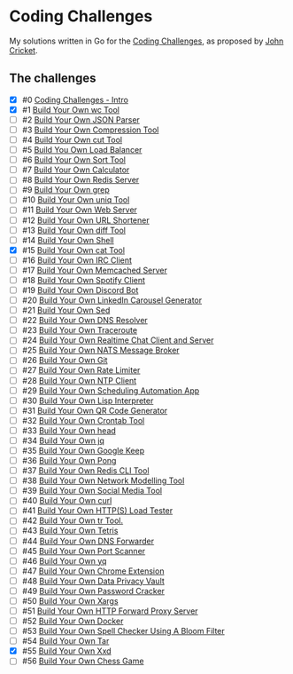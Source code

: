 # Coding Challenges

My solutions written in Go for the [Coding Challenges](https://codingchallenges.fyi/), as proposed by [John Cricket](https://github.com/JohnCrickett).

## The challenges

- [x] #0 [Coding Challenges - Intro](https://codingchallenges.fyi/challenges/intro)
- [X] #1 [Build Your Own wc Tool](https://codingchallenges.fyi/challenges/challenge-wc)
- [ ] #2 [Build Your Own JSON Parser](https://codingchallenges.fyi/challenges/challenge-json-parser)
- [ ] #3 [Build Your Own Compression Tool](https://codingchallenges.fyi/challenges/challenge-huffman)
- [ ] #4 [Build Your Own cut Tool](https://codingchallenges.fyi/challenges/challenge-cut)
- [ ] #5 [Build You Own Load Balancer](https://codingchallenges.fyi/challenges/challenge-load-balancer)
- [ ] #6 [Build Your Own Sort Tool](https://codingchallenges.fyi/challenges/challenge-sort)
- [ ] #7 [Build Your Own Calculator](https://codingchallenges.fyi/challenges/challenge-calculator)
- [ ] #8 [Build Your Own Redis Server](https://codingchallenges.fyi/challenges/challenge-redis)
- [ ] #9 [Build Your Own grep](https://codingchallenges.fyi/challenges/challenge-grep)
- [ ] #10 [Build Your Own uniq Tool](https://codingchallenges.fyi/challenges/challenge-uniq)
- [ ] #11 [Build Your Own Web Server](https://codingchallenges.fyi/challenges/challenge-webserver)
- [ ] #12 [Build Your Own URL Shortener](https://codingchallenges.fyi/challenges/challenge-url-shortener)
- [ ] #13 [Build Your Own diff Tool](https://codingchallenges.fyi/challenges/challenge-diff)
- [ ] #14 [Build Your Own Shell](https://codingchallenges.fyi/challenges/challenge-shell)
- [x] #15 [Build Your Own cat Tool](https://codingchallenges.fyi/challenges/challenge-cat)
- [ ] #16 [Build Your Own IRC Client](https://codingchallenges.fyi/challenges/challenge-irc)
- [ ] #17 [Build Your Own Memcached Server](https://codingchallenges.fyi/challenges/challenge-memcached)
- [ ] #18 [Build Your Own Spotify Client](https://codingchallenges.fyi/challenges/challenge-spotify)
- [ ] #19 [Build Your Own Discord Bot](https://codingchallenges.fyi/challenges/challenge-discord)
- [ ] #20 [Build Your Own LinkedIn Carousel Generator](https://codingchallenges.fyi/challenges/challenge-licq)
- [ ] #21 [Build Your Own Sed](https://codingchallenges.fyi/challenges/challenge-sed)
- [ ] #22 [Build Your Own DNS Resolver](https://codingchallenges.fyi/challenges/challenge-dns-resolver)
- [ ] #23 [Build Your Own Traceroute](https://codingchallenges.fyi/challenges/challenge-traceroute)
- [ ] #24 [Build Your Own Realtime Chat Client and Server](https://codingchallenges.fyi/challenges/challenge-realtime-chat)
- [ ] #25 [Build Your Own NATS Message Broker](https://codingchallenges.fyi/challenges/challenge-nats)
- [ ] #26 [Build Your Own Git](https://codingchallenges.fyi/challenges/challenge-git)
- [ ] #27 [Build Your Own Rate Limiter](https://codingchallenges.fyi/challenges/challenge-rate-limiter)
- [ ] #28 [Build Your Own NTP Client](https://codingchallenges.fyi/challenges/challenge-ntp)
- [ ] #29 [Build Your Own Scheduling Automation App](https://codingchallenges.fyi/challenges/challenge-scheduler)
- [ ] #30 [Build Your Own Lisp Interpreter](https://codingchallenges.fyi/challenges/challenge-lisp)
- [ ] #31 [Build Your Own QR Code Generator](https://codingchallenges.fyi/challenges/challenge-qr-generator)
- [ ] #32 [Build Your Own Crontab Tool](https://codingchallenges.fyi/challenges/challenge-cron)
- [ ] #33 [Build Your Own head](https://codingchallenges.fyi/challenges/challenge-head)
- [ ] #34 [Build Your Own jq](https://codingchallenges.fyi/challenges/challenge-jq)
- [ ] #35 [Build Your Own Google Keep](https://codingchallenges.fyi/challenges/challenge-keep)
- [ ] #36 [Build Your Own Pong](https://codingchallenges.fyi/challenges/challenge-pong)
- [ ] #37 [Build Your Own Redis CLI Tool](https://codingchallenges.fyi/challenges/challenge-redis-cli)
- [ ] #38 [Build Your Own Network Modelling Tool](https://codingchallenges.fyi/challenges/challenge-network-modeller)
- [ ] #39 [Build Your Own Social Media Tool](https://codingchallenges.fyi/challenges/challenge-sm-tool)
- [ ] #40 [Build Your Own curl](https://codingchallenges.fyi/challenges/challenge-curl)
- [ ] #41 [Build Your Own HTTP(S) Load Tester](https://codingchallenges.fyi/challenges/challenge-load-tester)
- [ ] #42 [Build Your Own tr Tool.](https://codingchallenges.fyi/challenges/challenge-tr)
- [ ] #43 [Build Your Own Tetris](https://codingchallenges.fyi/challenges/challenge-tetris)
- [ ] #44 [Build Your Own DNS Forwarder](https://codingchallenges.fyi/challenges/challenge-dns-forwarder)
- [ ] #45 [Build Your Own Port Scanner](https://codingchallenges.fyi/challenges/challenge-port-scanner)
- [ ] #46 [Build Your Own yq](https://codingchallenges.fyi/challenges/challenge-yq)
- [ ] #47 [Build Your Own Chrome Extension](https://codingchallenges.fyi/challenges/challenge-chrome-extension)
- [ ] #48 [Build Your Own Data Privacy Vault](https://codingchallenges.fyi/challenges/challenge-data-privacy-vault)
- [ ] #49 [Build Your Own Password Cracker](https://codingchallenges.fyi/challenges/challenge-password-cracker)
- [ ] #50 [Build Your Own Xargs](https://codingchallenges.fyi/challenges/challenge-xargs)
- [ ] #51 [Build Your Own HTTP Forward Proxy Server](https://codingchallenges.fyi/challenges/challenge-forward-proxy)
- [ ] #52 [Build Your Own Docker](https://codingchallenges.fyi/challenges/challenge-docker)
- [ ] #53 [Build Your Own Spell Checker Using A Bloom Filter](https://codingchallenges.fyi/challenges/challenge-bloom)
- [ ] #54 [Build Your Own Tar](https://codingchallenges.fyi/challenges/challenge-tar)
- [x] #55 [Build Your Own Xxd](https://codingchallenges.fyi/challenges/challenge-xxd)
- [ ] #56 [Build Your Own Chess Game](https://codingchallenges.fyi/challenges/challenge-chess)
